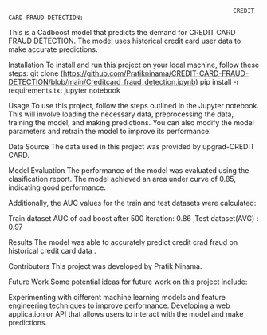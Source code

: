                                                                    CREDIT CARD FRAUD DETECTION:
This is a Cadboost model that predicts the demand for CREDIT CARD FRAUD DETECTION. The model uses historical credit card user data to make accurate predictions.

Installation
To install and run this project on your local machine, follow these steps: git clone (https://github.com/Pratikninama/CREDIT-CARD-FRAUD-DETECTION/blob/main/Creditcard_fraud_detection.ipynb) pip install -r requirements.txt jupyter notebook

Usage
To use this project, follow the steps outlined in the Jupyter notebook. This will involve loading the necessary data, preprocessing the data, training the model, and making predictions. You can also modify the model parameters and retrain the model to improve its performance.

Data Source
The data used in this project was provided by upgrad-CREDIT CARD.

Model Evaluation
The performance of the model was evaluated using the clasification report. The model achieved an area under curve of 0.85, indicating good performance.

Additionally, the AUC values for the train and test datasets were calculated:

Train dataset AUC of cad boost after 500 iteration: 0.86 ,Test dataset(AVG) : 0.97 

Results
The model was able to accurately predict credit crad fraud on historical credit card data .

Contributors
This project was developed by Pratik Ninama.

Future Work
Some potential ideas for future work on this project include:

Experimenting with different machine learning models and feature engineering techniques to improve performance. Developing a web application or API that allows users to interact with the model and make predictions.
